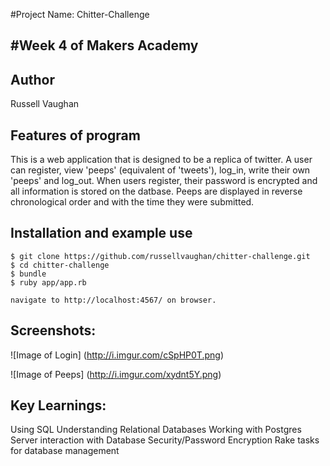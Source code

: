 #Project Name: Chitter-Challenge

#Week 4 of Makers Academy
--------------------------

Author
--------

Russell Vaughan

Features of program
--------------------

This is a web application that is designed to be a replica of twitter. A user can register, view 'peeps' (equivalent of 'tweets'), log_in, write their own 'peeps' and log_out. When users register, their password is encrypted and all information is stored on the datbase. Peeps are displayed in reverse chronological order and with the time they were submitted. 

Installation and example use
----------------------------

```
$ git clone https://github.com/russellvaughan/chitter-challenge.git
$ cd chitter-challenge
$ bundle
$ ruby app/app.rb

navigate to http://localhost:4567/ on browser.

```

Screenshots:
--------------

![Image of Login]
(http://i.imgur.com/cSpHP0T.png)

![Image of Peeps]
(http://i.imgur.com/xydnt5Y.png)


Key Learnings:
--------------

Using SQL
Understanding Relational Databases
Working with Postgres
Server interaction with Database
Security/Password Encryption
Rake tasks for database management



